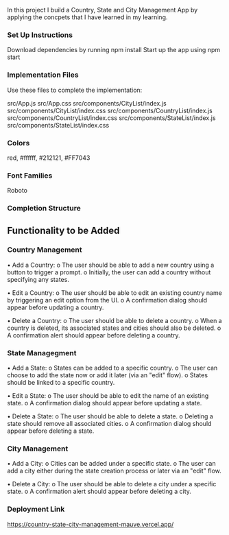 In this project I build a Country, State and City Management App by applying the concpets that I have learned in my learning.

### Set Up Instructions
Download dependencies by running npm install
Start up the app using npm start

### Implementation Files

Use these files to complete the implementation:

src/App.js
src/App.css
src/components/CityList/index.js
src/components/CityList/index.css
src/components/CountryList/index.js
src/components/CountryList/index.css
src/components/StateList/index.js
src/components/StateList/index.css

### Colors
red, #ffffff, #212121, #FF7043

### Font Families
Roboto

### Completion Structure
## Functionality to be Added
### Country Management
• Add a Country: 
o The user should be able to add a new country using a button to trigger a  prompt. 
o Initially, the user can add a country without specifying any states.

• Edit a Country: 
o The user should be able to edit an existing country name by triggering an  edit option from the UI. 
o A confirmation dialog should appear before updating a country.

• Delete a Country: 
o The user should be able to delete a country. 
o When a country is deleted, its associated states and cities should also be  deleted. 
o A confirmation alert should appear before deleting a country.

### State Managegment
• Add a State: 
o States can be added to a specific country. 
o The user can choose to add the state now or add it later (via an "edit"  flow). 
o States should be linked to a specific country. 

• Edit a State: 
o The user should be able to edit the name of an existing state. 
o A confirmation dialog should appear before updating a state. 

• Delete a State: 
o The user should be able to delete a state. 
o Deleting a state should remove all associated cities. 
o A confirmation dialog should appear before deleting a state. 

### City Management 
• Add a City: 
o Cities can be added under a specific state. 
o The user can add a city either during the state creation process or later via  an "edit" flow. 

• Delete a City: 
o The user should be able to delete a city under a specific state. 
o A confirmation alert should appear before deleting a city. 

### Deployment Link
https://country-state-city-management-mauve.vercel.app/

